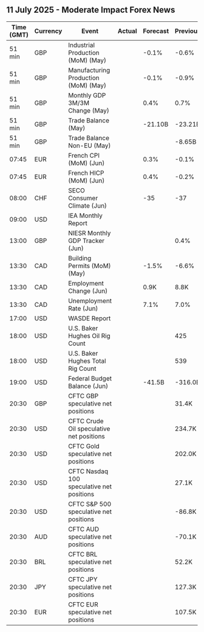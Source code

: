 ## 11 July 2025 - Moderate Impact Forex News

| Time (GMT) | Currency | Event | Actual | Forecast | Previous |
|------|----------|-------|--------|----------|----------|
| 51 min | GBP | Industrial Production (MoM) (May) |  | -0.1% | -0.6% |
| 51 min | GBP | Manufacturing Production (MoM) (May) |  | -0.1% | -0.9% |
| 51 min | GBP | Monthly GDP 3M/3M Change (May) |  | 0.4% | 0.7% |
| 51 min | GBP | Trade Balance (May) |  | -21.10B | -23.21B |
| 51 min | GBP | Trade Balance Non-EU (May) |  |  | -8.65B |
| 07:45 | EUR | French CPI (MoM) (Jun) |  | 0.3% | -0.1% |
| 07:45 | EUR | French HICP (MoM) (Jun) |  | 0.4% | -0.2% |
| 08:00 | CHF | SECO Consumer Climate (Jun) |  | -35 | -37 |
| 09:00 | USD | IEA Monthly Report |  |  |  |
| 13:00 | GBP | NIESR Monthly GDP Tracker (Jun) |  |  | 0.4% |
| 13:30 | CAD | Building Permits (MoM) (May) |  | -1.5% | -6.6% |
| 13:30 | CAD | Employment Change (Jun) |  | 0.9K | 8.8K |
| 13:30 | CAD | Unemployment Rate (Jun) |  | 7.1% | 7.0% |
| 17:00 | USD | WASDE Report |  |  |  |
| 18:00 | USD | U.S. Baker Hughes Oil Rig Count |  |  | 425 |
| 18:00 | USD | U.S. Baker Hughes Total Rig Count |  |  | 539 |
| 19:00 | USD | Federal Budget Balance (Jun) |  | -41.5B | -316.0B |
| 20:30 | GBP | CFTC GBP speculative net positions |  |  | 31.4K |
| 20:30 | USD | CFTC Crude Oil speculative net positions |  |  | 234.7K |
| 20:30 | USD | CFTC Gold speculative net positions |  |  | 202.0K |
| 20:30 | USD | CFTC Nasdaq 100 speculative net positions |  |  | 27.1K |
| 20:30 | USD | CFTC S&P 500 speculative net positions |  |  | -86.8K |
| 20:30 | AUD | CFTC AUD speculative net positions |  |  | -70.1K |
| 20:30 | BRL | CFTC BRL speculative net positions |  |  | 52.2K |
| 20:30 | JPY | CFTC JPY speculative net positions |  |  | 127.3K |
| 20:30 | EUR | CFTC EUR speculative net positions |  |  | 107.5K |
